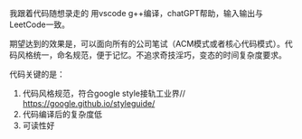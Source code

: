 我跟着代码随想录走的
用vscode g++编译，chatGPT帮助，输入输出与LeetCode一致。

期望达到的效果是，可以面向所有的公司笔试（ACM模式或者核心代码模式）。代码风格统一，命名规范，便于记忆。不追求奇技淫巧，变态的时间复杂度要求。

代码关键的是：
1. 代码风格规范，符合google style接轨工业界// https://google.github.io/styleguide/
2. 代码编译后的复杂度低
3. 可读性好
